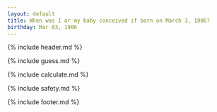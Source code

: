```yaml
---
layout: default
title: When was I or my baby conceived if born on March 3, 1906?
birthday: Mar 03, 1906
---
```


{% include header.md %}

{% include guess.md %}

{% include calculate.md %}

{% include safety.md %}

{% include footer.md %}




